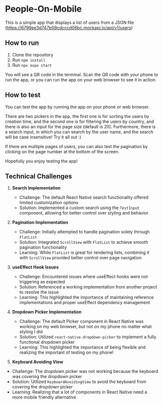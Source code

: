 # People-On-Mobile

This is a simple app that displays a list of users from a JSON file (https://6799ee3d747b09cdcccd06bc.mockapi.io/api/v1/users)

## How to run

1. Clone the repository
2. Run `npm install`
3. Run `npx expo start`

You will see a QR code in the terminal. Scan the QR code with your phone to run the app, or you can run the app on your web browser to see it in action.

## How to test

You can test the app by running the app on your phone or web browser.

There are two pickers in the app, the first one is for sorting the users by creation time, and the second one is for filtering the users by country, and there is also an input for the page size (default is 20). Furthermore, there is a search input, in which you can search by the user name, and the search will be case insensitive! Try it all out :)

If there are multiple pages of users, you can also test the pagination by clicking on the page number at the bottom of the screen.

Hopefully you enjoy testing the app!


## Technical Challenges

1. **Search Implementation**
   - Challenge: The default React Native search functionality offered limited customization options
   - Solution: Implemented a custom search using the `TextInput` component, allowing for better control over styling and behavior

2. **Pagination Implementation**
   - Challenge: Initially attempted to handle pagination solely through `FlatList`
   - Solution: Integrated `ScrollView` with `FlatList` to achieve smooth pagination functionality
   - Learning: While `FlatList` is great for rendering lists, combining it with `ScrollView` provided better control over page navigation

3. **useEffect Hook Issues**
   - Challenge: Encountered issues where useEffect hooks were not triggering as expected
   - Solution: Referenced a working implementation from another project to resolve the issue
   - Learning: This highlighted the importance of maintaining reference implementations and proper useEffect dependency management

4. **Dropdown Picker Implementation**
   - Challenge: The default Picker component in React Native was working on my web browser, but not on my phone no matter what styling I did
   - Solution: Utilized `react-native-dropdown-picker` to implement a fully functional dropdown picker
   - Learning: This highlighted the importance of being flexible and realizing the important of testing on my phone!
 
 5. **Keyboard Avoiding View**
   - Challenge: The dropdown picker was not working because the keyboard was covering the dropdown picker
   - Solution: Utilized `KeyboardAvoidingView` to avoid the keyboard from covering the dropdown picker
   - Learning: Realizing that a lot of components in React Native need a more mobile friendly alternative